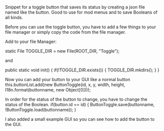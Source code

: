 Snippet for a toggle button that saves its status by creating a json file named like the button. Good to use for mod menus and to save Booleans of all kinds.

Before you can use the toggle button, you have to add a few things to your file manager or simply copy the code from the file manager.

Add to your file Manager:

static File TOGGLE_DIR = new File(ROOT_DIR, "Toggle");

and

public static void init() {
    if(!TOGGLE_DIR.exists()) { TOGGLE_DIR.mkdirs(); }
}


Now you can add your button to your GUI like a normal button
this.buttonList.add(new ButtonToggle(id, x, y, width, height, I18n.format(buttonname, new Object[0])));


In order for the status of the button to change, you have to change the status of the Boolean.
if(button.id == id) {
  ButtonToggle.save(buttonname, !ButtonToggle.load(buttonname));
}


I also added a small example GUI so you can see how to add the button to the GUI.
